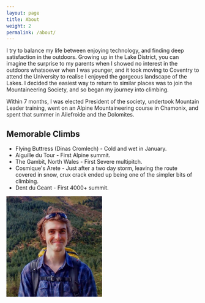 ```yaml
---
layout: page
title: About
weight: 2
permalink: /about/
---
```


I try to balance my life between enjoying technology,
and finding deep satisfaction in the outdoors. Growing
up in the Lake District, you can imagine the surprise
to my parents when I showed no interest in the outdoors
whatsoever when I was younger, and it took moving to
Coventry to attend the University to realise I enjoyed
the gorgeous landscape of the Lakes. I decided the
easiest way to return to similar places was to join
the Mountaineering Society, and so began my journey
into climbing.

Within 7 months, I was elected President of the society,
undertook Mountain Leader training, went on an Alpine
Mountaineering course in Chamonix, and spent that summer
in Ailefroide and the Dolomites. 

## Memorable Climbs

 * Flying Buttress (Dinas Cromlech) - Cold and wet in January.
 * Aiguille du Tour - First Alpine summit.
 * The Gambit, North Wales - First Severe multipitch.
 * Cosmique's Arete - Just after a two day storm, leaving the route
 covered in snow, crux crack ended up being one of the simpler bits
 of climbing.
 * Dent du Geant - First 4000+ summit.

<img class='round' src="/images/profile.jpg" alt="Ed Prince" style="width: 250px;"/>



